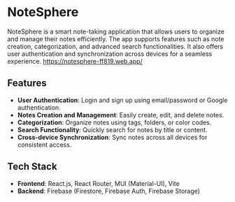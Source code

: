 # NoteSphere

NoteSphere is a smart note-taking application that allows users to organize and manage their notes efficiently. The app supports features such as note creation, categorization, and advanced search functionalities. It also offers user authentication and synchronization across devices for a seamless experience.
https://notesphere-ff819.web.app/

## Features

- **User Authentication**: Login and sign up using email/password or Google authentication.
- **Notes Creation and Management**: Easily create, edit, and delete notes.
- **Categorization**: Organize notes using tags, folders, or color codes.
- **Search Functionality**: Quickly search for notes by title or content.
- **Cross-device Synchronization**: Sync notes across all devices for consistent access.

## Tech Stack

- **Frontend**: React.js, React Router, MUI (Material-UI), Vite
- **Backend**: Firebase (Firestore, Firebase Auth, Firebase Storage)
